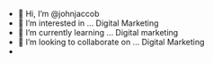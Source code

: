 - 👋 Hi, I’m @johnjaccob
- 👀 I’m interested in ... Digital Marketing  
- 🌱 I’m currently learning ... Digital marketing
- 💞️ I’m looking to collaborate on ... Digital Marketing
- 

<!---
johnjaccob/johnjaccob is a ✨ special ✨ repository because its `README.md` (this file) appears on your GitHub profile.
You can click the Preview link to take a look at your changes.
--->
